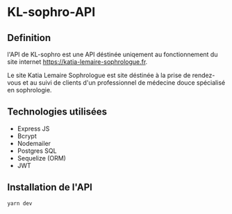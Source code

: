 # KL-sophro-API

## Definition

l'API de KL-sophro est une API déstinée uniqement au fonctionnement du site internet https://katia-lemaire-sophrologue.fr.

Le site Katia Lemaire Sophrologue est site déstinée à la prise de rendez-vous et au suivi de clients d'un professionnel de médecine douce spécialisé en sophrologie.

## Technologies utilisées

- Express JS
- Bcrypt
- Nodemailer
- Postgres SQL
- Sequelize (ORM)
- JWT

## Installation de l'API

```yarn dev```